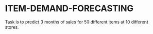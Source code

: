 # ITEM-DEMAND-FORECASTING
Task is to predict 3 months of sales for 50 different items at 10 different stores.
